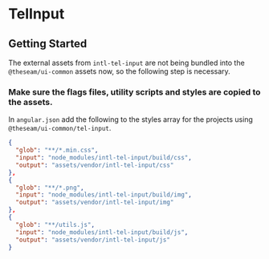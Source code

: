 # TelInput

## Getting Started

The external assets from `intl-tel-input` are not being bundled into the `@theseam/ui-common` assets now, so the following step is necessary.

### Make sure the flags files, utility scripts and styles are copied to the assets.

In `angular.json` add the following to the styles array for the projects using `@theseam/ui-common/tel-input`.

```json
{
  "glob": "**/*.min.css",
  "input": "node_modules/intl-tel-input/build/css",
  "output": "assets/vendor/intl-tel-input/css"
},
{
  "glob": "**/*.png",
  "input": "node_modules/intl-tel-input/build/img",
  "output": "assets/vendor/intl-tel-input/img"
},
{
  "glob": "**/utils.js",
  "input": "node_modules/intl-tel-input/build/js",
  "output": "assets/vendor/intl-tel-input/js"
}
```
